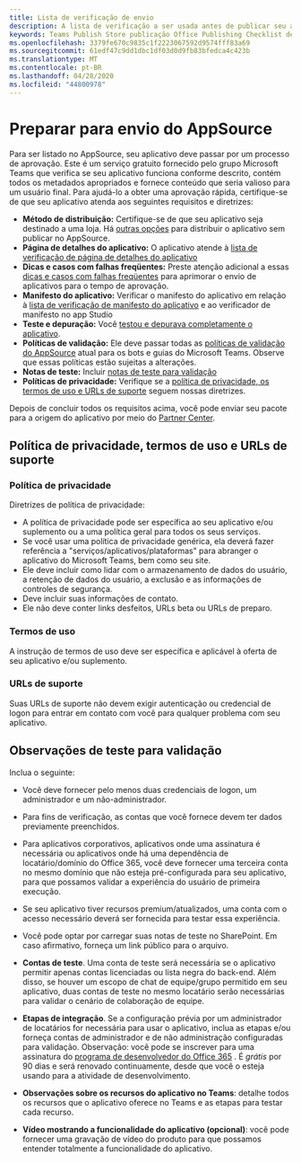 ```yaml
---
title: Lista de verificação de envio
description: A lista de verificação a ser usada antes de publicar seu aplicativo do Microsoft Teams no AppSource
keywords: Teams Publish Store publicação Office Publishing Checklist de envio
ms.openlocfilehash: 3379fe670c9835c1f2223067592d9574fff83a69
ms.sourcegitcommit: 61edf47c9dd1dbc1df03d0d9fb83bfedca4c423b
ms.translationtype: MT
ms.contentlocale: pt-BR
ms.lasthandoff: 04/28/2020
ms.locfileid: "44800978"
---
```

# <a name="prepare-for-appsource-submission"></a>Preparar para envio do AppSource  

Para ser listado no AppSource, seu aplicativo deve passar por um processo de aprovação. Este é um serviço gratuito fornecido pelo grupo Microsoft Teams que verifica se seu aplicativo funciona conforme descrito, contém todos os metadados apropriados e fornece conteúdo que seria valioso para um usuário final. Para ajudá-lo a obter uma aprovação rápida, certifique-se de que seu aplicativo atenda aos seguintes requisitos e diretrizes:

* **Método de distribuição:** Certifique-se de que seu aplicativo seja destinado a uma loja. Há [outras opções](../../overview.md) para distribuir o aplicativo sem publicar no AppSource.
* **Página de detalhes do aplicativo:** O aplicativo atende à [lista de verificação de página de detalhes do aplicativo](detail-page-checklist.md)
* **Dicas e casos com falhas freqüentes:** Preste atenção adicional a essas [dicas e casos com falhas freqüentes](frequently-failed-cases.md) para aprimorar o envio de aplicativos para o tempo de aprovação.
* **Manifesto do aplicativo:** Verificar o manifesto do aplicativo em relação à [lista de verificação de manifesto do aplicativo](app-manifest-checklist.md) e ao verificador de manifesto no app Studio
* **Teste e depuração:** Você [testou e depurava completamente o aplicativo](../../../build-and-test/debug.md).
* **Políticas de validação:** Ele deve passar todas as [políticas de validação do AppSource](https://docs.microsoft.com/legal/marketplace/certification-policies#1140-teams) atual para os bots e guias do Microsoft Teams. Observe que essas políticas estão sujeitas a alterações.
* **Notas de teste:** Incluir [notas de teste para validação](#test-notes-for-validation)
* **Políticas de privacidade:** Verifique se a [política de privacidade, os termos de uso e URLs de suporte](#privacy-policy-terms-of-use-and-support-urls) seguem nossas diretrizes.

Depois de concluir todos os requisitos acima, você pode enviar seu pacote para a origem do aplicativo por meio do [Partner Center](/office/dev/store/use-partner-center-to-submit-to-appsource).

## <a name="privacy-policy-terms-of-use-and-support-urls"></a>Política de privacidade, termos de uso e URLs de suporte

### <a name="privacy-policy"></a>Política de privacidade

Diretrizes de política de privacidade:
* A política de privacidade pode ser específica ao seu aplicativo e/ou suplemento ou a uma política geral para todos os seus serviços. 
* Se você usar uma política de privacidade genérica, ela deverá fazer referência a "serviços/aplicativos/plataformas" para abranger o aplicativo do Microsoft Teams, bem como seu site. 
* Ele deve incluir como lidar com o armazenamento de dados do usuário, a retenção de dados do usuário, a exclusão e as informações de controles de segurança.
* Deve incluir suas informações de contato.
* Ele não deve conter links desfeitos, URLs beta ou URLs de preparo. 

### <a name="terms-of-use"></a>Termos de uso

A instrução de termos de uso deve ser específica e aplicável à oferta de seu aplicativo e/ou suplemento.

### <a name="support-urls"></a>URLs de suporte

Suas URLs de suporte não devem exigir autenticação ou credencial de logon para entrar em contato com você para qualquer problema com seu aplicativo.

## <a name="test-notes-for-validation"></a>Observações de teste para validação

Inclua o seguinte:

* Você deve fornecer pelo menos duas credenciais de logon, um administrador e um não-administrador.

* Para fins de verificação, as contas que você fornece devem ter dados previamente preenchidos.

* Para aplicativos corporativos, aplicativos onde uma assinatura é necessária ou aplicativos onde há uma dependência de locatário/domínio do Office 365, você deve fornecer uma terceira conta no mesmo domínio que não esteja pré-configurada para seu aplicativo, para que possamos validar a experiência do usuário de primeira execução.

* Se seu aplicativo tiver recursos premium/atualizados, uma conta com o acesso necessário deverá ser fornecida para testar essa experiência.

* Você pode optar por carregar suas notas de teste no SharePoint. Em caso afirmativo, forneça um link público para o arquivo.

* **Contas de teste**. Uma conta de teste será necessária se o aplicativo permitir apenas contas licenciadas ou lista negra do back-end. Além disso, se houver um escopo de chat de equipe/grupo permitido em seu aplicativo, duas contas de teste no mesmo locatário serão necessárias para validar o cenário de colaboração de equipe.

* **Etapas de integração**. Se a configuração prévia por um administrador de locatários for necessária para usar o aplicativo, inclua as etapas e/ou forneça contas de administrador e de não administração configuradas para validação. Observação: você pode se inscrever para uma assinatura do [programa de desenvolvedor do Office 365](https://developer.microsoft.com/microsoft-365/dev-program) . É *grátis* por 90 dias e será renovado continuamente, desde que você o esteja usando para a atividade de desenvolvimento.

* **Observações sobre os recursos do aplicativo no Teams**: detalhe todos os recursos que o aplicativo oferece no Teams e as etapas para testar cada recurso.

* **Vídeo mostrando a funcionalidade do aplicativo (opcional)**: você pode fornecer uma gravação de vídeo do produto para que possamos entender totalmente a funcionalidade do aplicativo.



